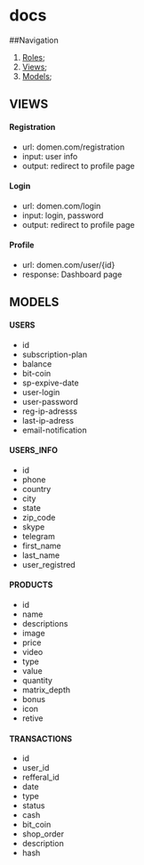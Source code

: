 # docs
##Navigation
1. [Roles](#Roles);
2. [Views](#Views);
3. [Models](#Models);

## <a name="Views"/> VIEWS

#### Registration

* url: domen.com/registration
* input: user info
* output: redirect to profile page

#### Login

* url: domen.com/login
* input: login, password
* output: redirect to profile page

#### Profile

* url: domen.com/user/{id}
* response: Dashboard page

## <a name="Models"/> MODELS

#### USERS
* id
* subscription-plan
* balance
* bit-coin
* sp-expive-date
* user-login
* user-password
* reg-ip-adresss
* last-ip-adress
* email-notification

#### USERS_INFO 
* id
* phone
* country
* city
* state
* zip_code
* skype
* telegram
* first_name
* last_name
* user_registred

#### PRODUCTS 
* id
* name
* descriptions
* image
* price
* video
* type
* value
* quantity
* matrix_depth
* bonus
* icon
* retive

#### TRANSACTIONS
* id
* user_id
* refferal_id
* date
* type
* status
* cash
* bit_coin
* shop_order
* description
* hash




